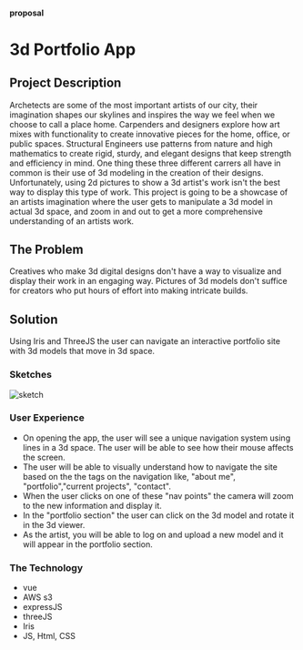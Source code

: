 #### proposal
# 3d Portfolio App

## Project Description
Archetects are some of the most important artists of our city, their imagination shapes our skylines and inspires the way we feel when we choose to call a place home. Carpenders and designers explore how art mixes with functionality to create innovative pieces for the home, office, or public spaces. Structural Engineers use patterns from nature and high mathematics to create rigid, sturdy, and elegant designs that keep strength and efficiency in mind. One thing these three different carrers all have in common is their use of 3d modeling in the creation of their designs. Unfortunately, using 2d pictures to show a 3d artist's work isn't the best way to display this type of work. This project is going to be a showcase of an artists imagination where the user gets to manipulate a 3d model in actual 3d space, and zoom in and out to get a more comprehensive understanding of an artists work.

## The Problem
Creatives who make 3d digital designs don't have a way to visualize and display their work in an engaging way. Pictures of 3d models don't suffice for creators who put hours of effort into making intricate builds.

## Solution
Using Iris and ThreeJS the user can navigate an interactive portfolio site with 3d models that move in 3d space.

### Sketches
![sketch](https://i.imgur.com/IcTZZnZ.jpg)

### User Experience
* On opening the app, the user will see a unique navigation system using lines in a 3d space. The user will be able to see how their mouse affects the screen. 
* The user will be able to visually understand how to navigate the site based on the the tags on the navigation like, "about me", "portfolio","current projects", "contact".
* When the user clicks on one of these "nav points" the camera will zoom to the new information and display it.
* In the "portfolio section" the user can click on the 3d model and rotate it in the 3d viewer.
* As the artist, you will be able to log on and upload a new model and it will appear in the portfolio section.


### The Technology
* vue 
* AWS s3
* expressJS
* threeJS
* Iris
* JS, Html, CSS
